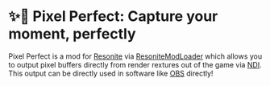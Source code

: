 # ✨🎨 Pixel Perfect: Capture your moment, perfectly

Pixel Perfect is a mod for [Resonite](https://resonite.com) via [ResoniteModLoader](https://github.com/resonite-modding-group/ResoniteModLoader) which allows you to output pixel buffers directly from render rextures out of the game via [NDI](https://en.wikipedia.org/wiki/Network_Device_Interface). This output can be directly used in software like [OBS](https://obsproject.com/) directly!